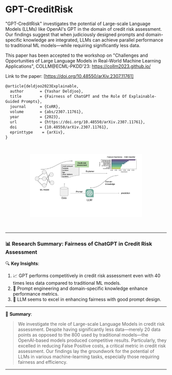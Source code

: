 # GPT-CreditRisk
"GPT-CreditRisk" investigates the potential of Large-scale Language Models (LLMs) like OpenAI's GPT in the domain of credit risk assessment. Our findings suggest that when judiciously designed prompts and domain-specific knowledge are integrated, LLMs can achieve parallel performance to traditional ML models—while requiring significantly less data.

This paper has been accepted to the workshop on "Challenges and Opportunities of Large Language Models in Real-World Machine Learning Applications", COLLM@ECML-PKDD'23: https://collm2023.github.io/

Link to the paper: [https://doi.org/10.48550/arXiv.2307.11761]

```
@article{deldjoo2023Explainable,
  author       = {Yashar Deldjoo},
  title        = {Fairness of ChatGPT and the Role Of Explainable-Guided Prompts},
  journal      = {CoRR},
  volume       = {abs/2307.11761},
  year         = {2023},
  url          = {https://doi.org/10.48550/arXiv.2307.11761},
  doi          = {10.48550/arXiv.2307.11761},
  eprinttype    = {arXiv},
}
```

</br>

<div align="center">
  <figure style="display: inline-block;">
    <img src="flow_char_new.jpg" width="350"/>
  </figure>
</div>

</br>

---
### 📊 **Research Summary: Fairness of ChatGPT in Credit Risk Assessment**

🔍 **Key Insights**:

1. 📈 GPT performs competitively in credit risk assessment even with 40 times less data compared to traditional ML models.
2. 🏦 Prompt engineering and domain-specific knowledge enhance performance metrics.
3. 🚨 LLM seems to excel in enhancing fairness with good prompt design. 

---

🌟 **Summary**: 
> We investigate the role of Large-scale Language Models in credit risk assessment. Despite having significantly less data—merely 20 data points as opposed to the 800 used by traditional models—the OpenAI-based models produced competitive results. Particularly, they excelled in reducing False Positive costs, a critical metric in credit risk assessment. Our findings lay the groundwork for the potential of LLMs in various machine-learning tasks, especially those requiring fairness and efficiency.
---




